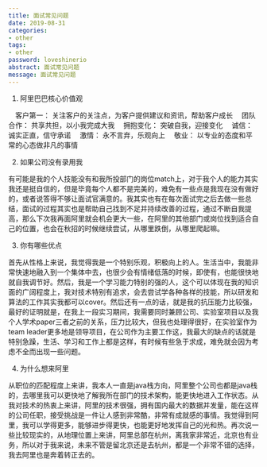 ```yaml
---
title: 面试常见问题
date: 2019-08-31
categories:
- other
tags:
- other
password: loveshinerio   
abstract: 面试常见问题
message: 面试常见问题
---
```


1. 阿里巴巴核心价值观

　客户第一：	关注客户的关注点，为客户提供建议和资讯，帮助客户成长
　团队合作：	共享共担，以小我完成大我
　拥抱变化：	突破自我，迎接变化
　诚信：	    诚实正直，信守承诺
　激情：	    永不言弃，乐观向上
　敬业：	    以专业的态度和平常的心态做非凡的事情

2. 如果公司没有录用我

有可能是我的个人技能没有和我所投部门的岗位match上，对于我个人的能力其实我还是挺自信的，但是毕竟每个人都不是完美的，难免有一些点是我现在没有做好的，或者说答得不够让面试官满意的。我其实也有在每次面试完之后去做一些总结，面试的过程其实也是帮助自己找到不足并持续改善的过程，通过不断自我提高，那么下次我再面阿里就会机会更大一些，在阿里的其他部门或岗位找到适合自己的位置，也会在秋招的时候继续尝试，从哪里跌倒，从哪里爬起嘛。

3. 你有哪些优点

首先从性格上来说，我觉得我是一个特别乐观，积极向上的人。生活当中，我能非常快速地融入到一个集体中去，也很少会有情绪低落的时候，即使有，也能很快地就自我调节好。然后，我是一个学习能力特别的强的人，这个可以体现在我的知识面的广阔程度上，我对技术特别有追求，会去尝试学各种各样的技能，所以研发和算法的工作其实我都可以cover。然后还有一点的话，就是我的抗压能力比较强，最好的证明就是，在我上一段实习期间，我需要同时兼顾公司、实验室项目以及我个人学术paper三者之前的关系，压力比较大，但我也处理得很好，在实验室作为team leader更多地是领导项目，在公司作为主要工作这，我最大的缺点的话就是特别急躁，生活、学习和工作上都是这样，有时候有些急于求成，难免就会因为考虑不全而出现一些问题。

4. 为什么想来阿里

从职位的匹配程度上来讲，我本人一直是java栈方向，阿里整个公司也都是java栈的，去哪里我可以更快地了解我所在部门的技术架构，能更快地进入工作状态。从我对技术的热衷上来讲，阿里的技术很强，拥有国内最大的数据并发量，能在这样的公司任职，接受挑战是一件让人感到非常酷，非常有成就感的事情。我觉得到阿里，我可以学得更多，能够进步得更快，也能更好地发挥自己的光和热。再次说一些比较现实的，从地理位置上来讲，阿里总部在杭州，离我家非常近，北京也有业务，所以对于我来说，未来不管是留北京还是去杭州，都是一个非常不错的选择，我去阿里也是奔着转正去的。

